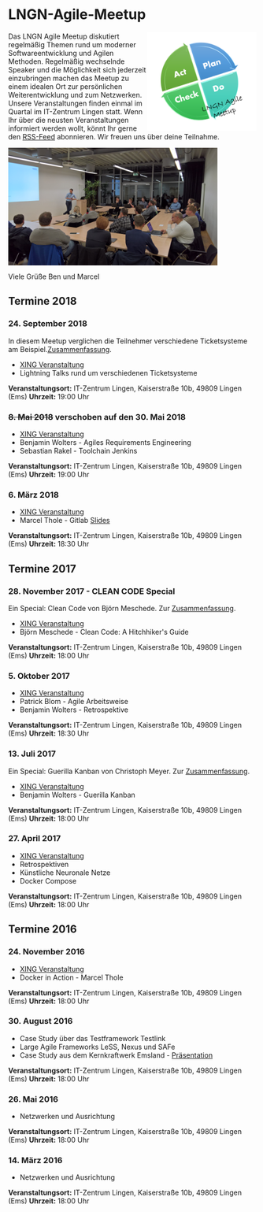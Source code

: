 # LNGN-Agile-Meetup

<img align="right" alt="Ein Meetup in 2017" src="allgemeines/logo-2018.png" height="200"/>

Das LNGN Agile Meetup diskutiert regelmäßig Themen rund um moderner Softwareentwicklung und Agilen Methoden. Regelmäßig wechselnde Speaker und die Möglichkeit sich jederzeit einzubringen machen das Meetup zu einem idealen Ort zur persönlichen Weiterentwicklung und zum Netzwerken. Unsere Veranstaltungen finden einmal im Quartal im IT-Zentrum Lingen statt. Wenn Ihr über die neusten Veranstaltungen informiert werden wollt, könnt Ihr gerne den [RSS-Feed](https://github.com/lngn-agile-meetup/lngn-agile-meetup.github.io/commits/master.atom) abonnieren. Wir freuen uns über deine Teilnahme.

<img align="center" alt="Ein Meetup in 2017" src="allgemeines/foto-der-teilnehmer.jpg" width="425"/>

Viele Grüße 
Ben und Marcel

## Termine 2018

### 24. September 2018

In diesem Meetup verglichen die Teilnehmer verschiedene Ticketsysteme am Beispiel.[Zusammenfassung](meetups/20180924-meetup11-ticketsysteme).

* [XING Veranstaltung](https://www.xing.com/events/lngn-agile-meetup-1979291)
* Lightning Talks rund um verschiedenen Ticketsysteme

__Veranstaltungsort:__ IT-Zentrum Lingen, Kaiserstraße 10b, 49809 Lingen (Ems)
__Uhrzeit:__ 19:00 Uhr

### ~~8. Mai 2018~~ verschoben auf den 30. Mai 2018
* [XING Veranstaltung](https://www.xing.com/events/lngn-agile-meetup-1949515)
* Benjamin Wolters - Agiles Requirements Engineering
* Sebastian Rakel - Toolchain Jenkins

__Veranstaltungsort:__ IT-Zentrum Lingen, Kaiserstraße 10b, 49809 Lingen (Ems)
__Uhrzeit:__ 19:00 Uhr

### 6. März 2018
* [XING Veranstaltung](https://www.xing.com/events/lngn-agile-meetup-nine-1915601)
* Marcel Thole - Gitlab [Slides](https://talks.marcelthole.de/toolchains/gitlab.html)

__Veranstaltungsort:__ IT-Zentrum Lingen, Kaiserstraße 10b, 49809 Lingen (Ems)
__Uhrzeit:__ 18:30 Uhr


## Termine 2017

### 28. November 2017 - CLEAN CODE Special
Ein  Special: Clean Code von Björn Meschede.
Zur [Zusammenfassung](meetups/20171128-meetup8-cleancode).

* [XING Veranstaltung](https://www.xing.com/events/lngn-agile-meetup-clean-code-special-1873530)
* Björn Meschede - Clean Code: A Hitchhiker's Guide

__Veranstaltungsort:__ IT-Zentrum Lingen, Kaiserstraße 10b, 49809 Lingen (Ems)
__Uhrzeit:__ 18:00 Uhr

### 5. Oktober 2017
* [XING Veranstaltung](https://www.xing.com/events/lngn-agile-meetup-1853207)
* Patrick Blom - Agile Arbeitsweise 
* Benjamin Wolters - Retrospektive

__Veranstaltungsort:__ IT-Zentrum Lingen, Kaiserstraße 10b, 49809 Lingen (Ems)
__Uhrzeit:__ 18:30 Uhr

### 13. Juli 2017

Ein  Special: Guerilla Kanban von Christoph Meyer.
Zur [Zusammenfassung](meetups/20170713-meetup6-guerillakanban).

* [XING Veranstaltung](https://www.xing.com/events/lngn-agile-meetup-1833581)
* Benjamin Wolters - Guerilla Kanban

__Veranstaltungsort:__ IT-Zentrum Lingen, Kaiserstraße 10b, 49809 Lingen (Ems)
__Uhrzeit:__ 18:00 Uhr

### 27. April 2017
* [XING Veranstaltung](https://www.xing.com/events/lngn-agile-meetup-five-1811313)
* Retrospektiven
* Künstliche Neuronale Netze
* Docker Compose

__Veranstaltungsort:__ IT-Zentrum Lingen, Kaiserstraße 10b, 49809 Lingen (Ems)
__Uhrzeit:__ 18:00 Uhr

## Termine 2016

### 24. November 2016
* [XING Veranstaltung](https://www.xing.com/events/docker-action-lngn-agile-meetup-four-1745326)
* Docker in Action - Marcel Thole

__Veranstaltungsort:__ IT-Zentrum Lingen, Kaiserstraße 10b, 49809 Lingen (Ems)
__Uhrzeit:__ 18:00 Uhr


### 30. August 2016
* Case Study über das Testframework Testlink
* Large Agile Frameworks LeSS, Nexus und SAFe 
* Case Study aus dem Kernkraftwerk Emsland - [Präsentation](assets/2016_08_30_KUB.ppsx)

__Veranstaltungsort:__ IT-Zentrum Lingen, Kaiserstraße 10b, 49809 Lingen (Ems)
__Uhrzeit:__ 18:00 Uhr


### 26. Mai 2016
* Netzwerken und Ausrichtung

__Veranstaltungsort:__ IT-Zentrum Lingen, Kaiserstraße 10b, 49809 Lingen (Ems)
__Uhrzeit:__ 18:00 Uhr


### 14. März 2016
* Netzwerken und Ausrichtung

__Veranstaltungsort:__ IT-Zentrum Lingen, Kaiserstraße 10b, 49809 Lingen (Ems)
__Uhrzeit:__ 18:00 Uhr

